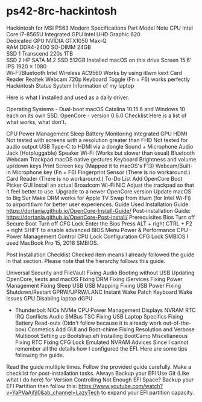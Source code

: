 # ps42-8rc-hackintosh
Hackintosh for MSI PS63 Modern
Specifications
Part	Model	Note
CPU	Intel Core i7-8565U	
Integrated GPU	Intel UHD Graphic 620	
Dedicated GPU	NVIDIA GTX1050 Max-Q	
RAM	DDR4-2400 SO-DIMM 24GB	
SSD 1	Transcend 220s 1TB	
SSD 2	HP SATA M.2 SSD 512GB	Installed macOS on this drive
Screen	15.6' IPS 1920 × 1080	
Wi-Fi/Bluetooth	Intel Wireless AC9560	Works by using itlwm kext
Card Reader	Realtek	
Webcam	720p	Keyboard Toggle (Fn + F6) works perfectly
Hackintosh Status
System Information of my laptop

Here is what I installed and used as a daily driver.

Operating Systems - Dual-boot macOS Catalina 10.15.6 and Windows 10 each on its own SSD.
OpenCore - version 0.6.0
Checklist
Here is a list of what works, what don't.

 CPU Power Management
 Sleep
 Battery Monitoring
 Integrated GPU
 HDMI
Not tested with screens with a resolution greater than FHD
Not tested for audio output
 USB Type-C to HDMI via a dongle
 Sound + Microphone
 Audio Jack (Hotpluggable)
 Speaker
 Wi-Fi (Works but slower than usual)
 Bluetooth
 Webcam
 Trackpad
 macOS native gestures
 Keyboard
 Brightness and volume up/down keys
 Print Screen key (Mapped it to macOS's F13)
 Webcam/Built-in Microphone key (Fn + F6)
 Fingerprint Sensor (There is no workaround.)
 Card Reader (There is no workaround.)
To-Do List
 Add OpenCore Boot Picker GUI
 Install an actual Broadcom Wi-Fi NIC
 Adjust the trackpad so that it feel better to use.
 Upgrade to a newer OpenCore version
 Update macOS to Big Sur
 Make DRM works for Apple TV
 Swap from itlwm (for Intel Wi-Fi) to airportItlwm for better user experiences.
Guide Used
Installation Guide: https://dortania.github.io/OpenCore-Install-Guide/
Post-installation Guide: https://dortania.github.io/OpenCore-Post-Install/
Prerequisites
Bios
Turn off Secure Boot
Turn off CFG Lock
Enter the Bios
Press ALT + right CTRL + F2 + right SHIFT to enable advanced BIOS Menu
Power & Performance
CPU - Power Management Control
CPU Lock Configuration
CFG Lock
SMBIOS
I used MacBook Pro 15, 2018 SMBIOS.

Post Installation Checklist
Checked item means I already followed the guide in that section. Please note that the hierarchy follows this guide.

Universal
 Security and FileVault
 Fixing Audio
 Booting without USB
 Updating OpenCore, kexts and macOS
 Fixing DRM
 Fixing iServices
 Fixing Power Management
 Fixing Sleep
 USB
 USB Mapping
 Fixing USB Power
 Fixing Shutdown/Restart
 GPRW/UPRW/LANC Instant Wake Patch
 Keyboard Wake Issues
 GPU
 Disabling laptop dGPU
 - Thunderbolt
 NICs
 NVMe
 CPU Power Management
 Displays
 NVRAM
 RTC
 IRQ Conflicts
 Audio
 SMBus
 TSC
 Fixing USB
Laptop Specifics
 Fixing Battery Read-outs (Didn't follow because it is already work out-of-the-box)
Cosmetics
 Add GUI and Boot-chime
 Fixing Resolution and Verbose
Multiboot
 Setting up Bootstrap.efi
 Installing BootCamp
Miscellaneous
 Fixing RTC
 Fixing CFG Lock
 Emulated NVRAM
Advices
Since I cannot remember all the details how I configured the EFI. Here are some tips following the guide.

Read the guide multiple times.
Follow the provided guide carefully.
Make a checklist for post-installation tasks.
Always Backup your EFI
Use Git (Like what I do here) for Version Controlling
Not Enough EFI Space?
Backup your EFI Partition then follow this: https://www.youtube.com/watch?v=YaPVaAifjl0&ab_channel=LazyTech to expand your EFI partition capacity.
